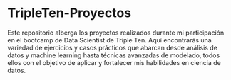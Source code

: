 # TripleTen-Proyectos

Este repositorio alberga los proyectos realizados durante mi participación en el bootcamp de Data Scientist de Triple Ten. Aquí encontrarás una variedad de ejercicios y casos prácticos que abarcan desde análisis de datos y machine learning hasta técnicas avanzadas de modelado, todos ellos con el objetivo de aplicar y fortalecer mis habilidades en ciencia de datos.

